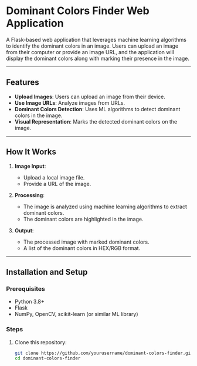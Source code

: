 # Dominant Colors Finder Web Application

A Flask-based web application that leverages machine learning algorithms to identify the dominant colors in an image. Users can upload an image from their computer or provide an image URL, and the application will display the dominant colors along with marking their presence in the image.

---

## Features

- **Upload Images**: Users can upload an image from their device.
- **Use Image URLs**: Analyze images from URLs.
- **Dominant Colors Detection**: Uses ML algorithms to detect dominant colors in the image.
- **Visual Representation**: Marks the detected dominant colors on the image.

---

## How It Works

1. **Image Input**: 
   - Upload a local image file.
   - Provide a URL of the image.

2. **Processing**:
   - The image is analyzed using machine learning algorithms to extract dominant colors.
   - The dominant colors are highlighted in the image.

3. **Output**:
   - The processed image with marked dominant colors.
   - A list of the dominant colors in HEX/RGB format.

---

## Installation and Setup

### Prerequisites

- Python 3.8+
- Flask
- NumPy, OpenCV, scikit-learn (or similar ML library)

### Steps

1. Clone this repository:
   ```bash
   git clone https://github.com/yourusername/dominant-colors-finder.git
   cd dominant-colors-finder
